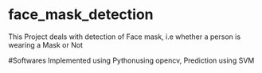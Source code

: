 # face_mask_detection

This Project deals with detection of Face mask, i.e whether a person is wearing a Mask or Not

#Softwares
Implemented using Pythonusing opencv, Prediction using SVM
